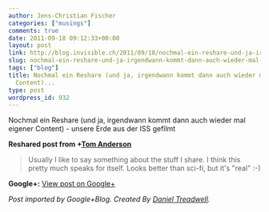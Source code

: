 ```yaml
---
author: Jens-Christian Fischer
categories: ["musings"]
comments: true
date: 2011-09-18 09:12:33+00:00
layout: post
link: http://blog.invisible.ch/2011/09/18/nochmal-ein-reshare-und-ja-irgendwann-kommt-dann-auch-wieder-mal-eigener-content/
slug: nochmal-ein-reshare-und-ja-irgendwann-kommt-dann-auch-wieder-mal-eigener-content
tags: ["blog"]
title: Nochmal ein Reshare (und ja, irgendwann kommt dann auch wieder mal eigener
  Content)...
type: post
wordpress_id: 932
---
```


Nochmal ein Reshare (und ja, irgendwann kommt dann auch wieder mal eigener Content) - unsere Erde aus der ISS gefilmt  
  
**Reshared post from +[Tom Anderson](https://plus.google.com/112063946124358686266)**  


<blockquote>Usually I like to say something about the stuff I share. I think this pretty much speaks for itself. Looks better than sci-fi, but it's "real" :-)</blockquote>

**Google+:** [View post on Google+](https://plus.google.com/109789939743085010576/posts/7Sb9v7XN4Qh)

  
  
_Post imported by Google+Blog.  Created By [Daniel Treadwell](http://minimali.se/)._
